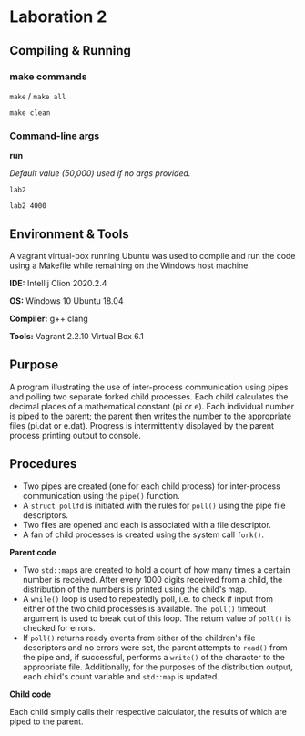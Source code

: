 # Laboration 2

## Compiling & Running

### make commands

`make` / `make all`

`make clean`

### Command-line args

**run**

*Default value (50,000) used if no args provided.*

`lab2`

`lab2 4000`

## Environment & Tools

A vagrant virtual-box running Ubuntu was used to compile and run the code using a Makefile while remaining on the Windows host machine.

**IDE:**
Intellij Clion 2020.2.4

**OS:**
Windows 10
Ubuntu 18.04

**Compiler:**
g++ clang

**Tools:**
Vagrant 2.2.10
Virtual Box 6.1

## Purpose

A program illustrating the use of inter-process communication using pipes and polling two separate forked child processes. Each child calculates the decimal places of a mathematical constant (pi or e). Each individual number is piped to the parent; the parent then writes the number to the appropriate files (pi.dat or e.dat). Progress is intermittently displayed by the parent process printing output to console.

## Procedures

* Two pipes are created (one for each child process) for inter-process communication using the `pipe()` function.
* A `struct pollfd` is initiated with the rules for `poll()` using the pipe file descriptors.
* Two files are opened and each is associated with a file descriptor.
* A fan of child processes is created using the system call `fork()`.

**Parent code**

* Two `std::map`s  are created to hold a count of how many times a certain number is received. After every 1000 digits received from a child, the distribution of the numbers is printed using the child's map.
* A `while()` loop is used to repeatedly poll, i.e. to check if input from either of the two child processes is available. `The poll()` timeout argument is used to break out of this loop. The return value of `poll()` is checked for errors.
* If `poll()` returns ready events from either of the children's file descriptors and no errors were set, the parent attempts to `read()` from the pipe and, if successful, performs a `write()` of the character to the appropriate file. Additionally, for the purposes of the distribution output, each child's count variable and `std::map` is updated.

 **Child code**
 
Each child simply calls their respective calculator, the results of which are piped to the parent.
